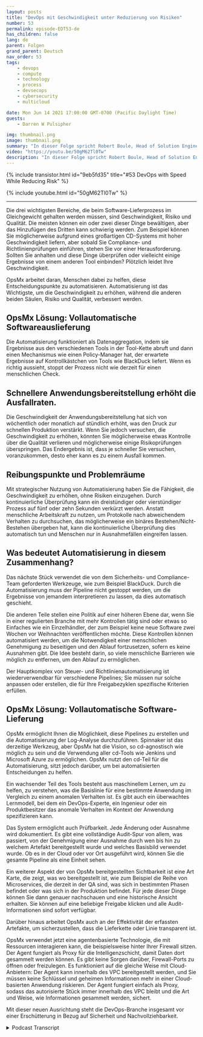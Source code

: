```yaml
---
layout: posts
title: "DevOps mit Geschwindigkeit unter Reduzierung von Risiken"
number: 53
permalink: episode-EDT53-de
has_children: false
lang: de
parent: Folgen
grand_parent: Deutsch
nav_order: 53
tags:
    - devops
    - compute
    - technology
    - process
    - devsecops
    - cybersecurity
    - multicloud

date: Mon Jun 14 2021 17:00:00 GMT-0700 (Pacific Daylight Time)
guests:
    - Darren W Pulsipher

img: thumbnail.png
image: thumbnail.png
summary: "In dieser Folge spricht Robert Boule, Head of Solution Engineering bei OpsMx, mit Darren darüber, wie man die Geschwindigkeit im DevOps-Prozess verbessern kann, ohne das Risiko zu erhöhen. Die drei Schlüsselbereiche zur Balance in der Softwarebereitstellung sind Geschwindigkeit, Risiko und Qualität. Die meisten können ein oder zwei dieser Dinge managen, aber das Hinzufügen des Dritten kann schwierig werden. Zum Beispiel können Sie möglicherweise aufgrund Ihres großartigen CD-Systems mit Geschwindigkeit liefern, aber sobald Sie Compliance- und Policy-Checks einführen, stehen Sie vor einer Herausforderung. Sollen Sie anhalten und diese Dinge überprüfen oder vielleicht einige Ergebnisse von einem anderen Tool einbeziehen? Plötzlich leidet Ihre Geschwindigkeit."
video: "https://youtu.be/50gM62Tl0Tw"
description: "In dieser Folge spricht Robert Boule, Head of Solution Engineering bei OpsMx, mit Darren darüber, wie man die Geschwindigkeit im DevOps-Prozess verbessern kann, ohne das Risiko zu erhöhen. Die drei Schlüsselbereiche zur Balance in der Softwarebereitstellung sind Geschwindigkeit, Risiko und Qualität. Die meisten können ein oder zwei dieser Dinge managen, aber das Hinzufügen des Dritten kann schwierig werden. Zum Beispiel können Sie möglicherweise aufgrund Ihres großartigen CD-Systems mit Geschwindigkeit liefern, aber sobald Sie Compliance- und Policy-Checks einführen, stehen Sie vor einer Herausforderung. Sollen Sie anhalten und diese Dinge überprüfen oder vielleicht einige Ergebnisse von einem anderen Tool einbeziehen? Plötzlich leidet Ihre Geschwindigkeit."
---
```


<div>
{% include transistor.html id="9eb5fd35" title="#53 DevOps with Speed While Reducing Risk" %}

{% include youtube.html id="50gM62Tl0Tw" %}
</div>

---

Die drei wichtigsten Bereiche, die beim Software-Lieferprozess im Gleichgewicht gehalten werden müssen, sind Geschwindigkeit, Risiko und Qualität. Die meisten können ein oder zwei dieser Dinge bewältigen, aber das Hinzufügen des Dritten kann schwierig werden. Zum Beispiel können Sie möglicherweise aufgrund eines großartigen CD-Systems mit hoher Geschwindigkeit liefern, aber sobald Sie Compliance- und Richtlinienprüfungen einführen, stehen Sie vor einer Herausforderung. Sollten Sie anhalten und diese Dinge überprüfen oder vielleicht einige Ergebnisse von einem anderen Tool einbinden? Plötzlich leidet Ihre Geschwindigkeit.

OpsMx arbeitet daran, Menschen dabei zu helfen, diese Entscheidungspunkte zu automatisieren. Automatisierung ist das Wichtigste, um die Geschwindigkeit zu erhöhen, während die anderen beiden Säulen, Risiko und Qualität, verbessert werden.

## OpsMx Lösung: Vollautomatische Softwareauslieferung

Die Automatisierung funktioniert als Datenaggregation, indem sie Ergebnisse aus den verschiedenen Tools in der Tool-Kette abruft und dann einen Mechanismus wie einen Policy-Manager hat, der erwartete Ergebnisse auf Kontrollkästchen von Tools wie BlackDuck liefert. Wenn es richtig aussieht, stoppt der Prozess nicht wie derzeit für einen menschlichen Check.

## Schnellere Anwendungsbereitstellung erhöht die Ausfallraten.

Die Geschwindigkeit der Anwendungsbereitstellung hat sich von wöchentlich oder monatlich auf stündlich erhöht, was den Druck zur schnellen Produktion verstärkt. Wenn Sie jedoch versuchen, die Geschwindigkeit zu erhöhen, könnten Sie möglicherweise etwas Kontrolle über die Qualität verlieren und möglicherweise einige Risikoprüfungen überspringen. Das Endergebnis ist, dass je schneller Sie versuchen, voranzukommen, desto eher kann es zu einem Ausfall kommen.

## Reibungspunkte und Problemräume

Mit strategischer Nutzung von Automatisierung haben Sie die Fähigkeit, die Geschwindigkeit zu erhöhen, ohne Risiken einzugehen. Durch kontinuierliche Überprüfung kann ein dreistündiger oder vierstündiger Prozess auf fünf oder zehn Sekunden verkürzt werden. Anstatt menschliche Arbeitskraft zu nutzen, um Protokolle nach abweichendem Verhalten zu durchsuchen, das möglicherweise ein binäres Bestehen/Nicht-Bestehen übergeben hat, kann die kontinuierliche Überprüfung dies automatisch tun und Menschen nur in Ausnahmefällen eingreifen lassen.

## Was bedeutet Automatisierung in diesem Zusammenhang?

Das nächste Stück verwendet die von dem Sicherheits- und Compliance-Team geforderten Werkzeuge, wie zum Beispiel BlackDuck. Durch die Automatisierung muss der Pipeline nicht gestoppt werden, um die Ergebnisse von jemandem interpretieren zu lassen, da dies automatisch geschieht.

Die anderen Teile stellen eine Politik auf einer höheren Ebene dar, wenn Sie in einer regulierten Branche mit mehr Kontrollen tätig sind oder etwas so Einfaches wie ein Einzelhändler, der zum Beispiel keine neue Software zwei Wochen vor Weihnachten veröffentlichen möchte. Diese Kontrollen können automatisiert werden, um die Notwendigkeit einer menschlichen Genehmigung zu beseitigen und den Ablauf fortzusetzen, sofern es keine Ausnahmen gibt. Die Idee besteht darin, so viele menschliche Barrieren wie möglich zu entfernen, um den Ablauf zu ermöglichen.

Der Hauptkomplex von Steuer- und Richtlinienautomatisierung ist wiederverwendbar für verschiedene Pipelines; Sie müssen nur solche anpassen oder erstellen, die für Ihre Freigabezyklen spezifische Kriterien erfüllen.

## OpsMx Lösung: Vollautomatische Software-Lieferung

OpsMx ermöglicht Ihnen die Möglichkeit, diese Pipelines zu erstellen und die Automatisierung der Log-Analyse durchzuführen. Spinnaker ist das derzeitige Werkzeug, aber OpsMx hat die Vision, so ​​cd-agnostisch wie möglich zu sein und die Verwendung aller cd-Tools wie Jenkins und Microsoft Azure zu ermöglichen. OpsMx nutzt den cd-Teil für die Automatisierung, sitzt jedoch darüber, um bei automatisierten Entscheidungen zu helfen.

Ein wachsender Teil des Tools besteht aus maschinellem Lernen, um zu helfen, zu verstehen, was die Basislinie für eine bestimmte Anwendung im Vergleich zu einem anomalen Verhalten ist. Es gibt auch ein überwachtes Lernmodell, bei dem ein DevOps-Experte, ein Ingenieur oder ein Produktbesitzer das anomale Verhalten im Kontext der Anwendung spezifizieren kann.

Das System ermöglicht auch Prüfbarkeit. Jede Änderung oder Ausnahme wird dokumentiert. Es gibt eine vollständige Audit-Spur von allem, was passiert, von der Genehmigung einer Ausnahme durch wen bis hin zu welchem Artefakt bereitgestellt wurde und welches Basisbild verwendet wurde. Ob es in der Cloud oder vor Ort ausgeführt wird, können Sie die gesamte Pipeline als eine Einheit sehen.

Ein weiterer Aspekt der von OpsMx bereitgestellten Sichtbarkeit ist eine Art Karte, die zeigt, was wo bereitgestellt ist, wie zum Beispiel die Reihe von Microservices, die derzeit in der QA sind, was sich in bestimmten Phasen befindet oder was sich in der Produktion befindet. Für jede dieser Dinge können Sie dann genauer nachschauen und eine historische Ansicht erhalten. Sie können auf eine beliebige Freigabe klicken und alle Audit-Informationen sind sofort verfügbar.

Darüber hinaus arbeitet OpsMx auch an der Effektivität der erfassten Artefakte, um sicherzustellen, dass die Lieferkette oder Linie transparent ist.

OpsMx verwendet jetzt eine agentenbasierte Technologie, die mit Ressourcen interagieren kann, die beispielsweise hinter Ihrer Firewall sitzen. Der Agent fungiert als Proxy für die Intelligenzschicht, damit Daten dort gesammelt werden können. Es gibt keine Sorgen darüber, Firewall-Ports zu öffnen oder freizulegen. Es funktioniert auf die gleiche Weise mit Cloud-Anbietern: Der Agent kann innerhalb des VPC bereitgestellt werden, und Sie müssen keine Schlüssel und geheimen Informationen mehr in einer Cloud-basierten Anwendung riskieren. Der Agent fungiert einfach als Proxy, sodass das autorisierte Stück immer innerhalb des VPC bleibt und die Art und Weise, wie Informationen gesammelt werden, sichert.

Mit dieser neuen Ausrichtung steht die DevOps-Branche insgesamt vor einer Erschütterung in Bezug auf Sicherheit und Nachvollziehbarkeit.



<details>
<summary> Podcast Transcript </summary>

<p></p>

</details>
